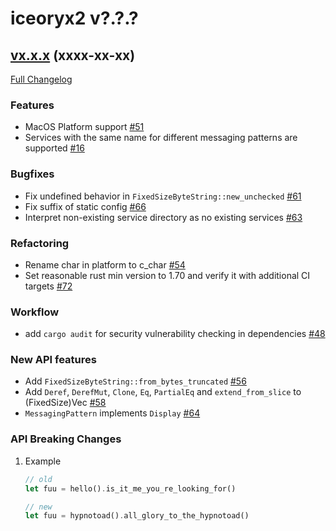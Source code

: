 # iceoryx2 v?.?.?

## [vx.x.x](https://github.com/eclipse-iceoryx/iceoryx2/tree/vx.x.x) (xxxx-xx-xx) <!--NOLINT remove this when tag is set-->

[Full Changelog](https://github.com/eclipse-iceoryx/iceoryx2/compare/vx.x.x...vx.x.x) <!--NOLINT remove this when tag is set-->

### Features

 * MacOS Platform support [#51](https://github.com/eclipse-iceoryx/iceoryx2/issues/51)
 * Services with the same name for different messaging patterns are supported [#16](https://github.com/eclipse-iceoryx/iceoryx2/issues/16)

### Bugfixes

 * Fix undefined behavior in `FixedSizeByteString::new_unchecked` [#61](https://github.com/eclipse-iceoryx/iceoryx2/issues/61)
 * Fix suffix of static config [#66](https://github.com/eclipse-iceoryx/iceoryx2/issues/66)
 * Interpret non-existing service directory as no existing services [#63](https://github.com/eclipse-iceoryx/iceoryx2/issues/63)

### Refactoring

 * Rename char in platform to c_char [#54](https://github.com/eclipse-iceoryx/iceoryx2/issues/54)
 * Set reasonable rust min version to 1.70 and verify it with additional CI targets [#72](https://github.com/eclipse-iceoryx/iceoryx2/issues/72)

### Workflow

 * add `cargo audit` for security vulnerability checking in dependencies [#48](https://github.com/eclipse-iceoryx/iceoryx2/issues/48)

### New API features

 * Add `FixedSizeByteString::from_bytes_truncated` [#56](https://github.com/eclipse-iceoryx/iceoryx2/issues/56)
 * Add `Deref`, `DerefMut`, `Clone`, `Eq`, `PartialEq` and `extend_from_slice` to (FixedSize)Vec [#58](https://github.com/eclipse-iceoryx/iceoryx2/issues/58)
 * `MessagingPattern` implements `Display` [#64](https://github.com/eclipse-iceoryx/iceoryx2/issues/64)

### API Breaking Changes

1. Example

    ```rust
    // old
    let fuu = hello().is_it_me_you_re_looking_for()

    // new
    let fuu = hypnotoad().all_glory_to_the_hypnotoad()
    ```
